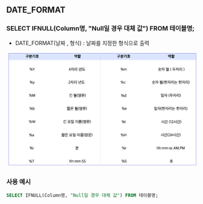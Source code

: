 ## DATE_FORMAT

### SELECT IFNULL(Column명, "Null일 경우 대체 값") FROM 테이블명; 
  - DATE_FORMAT(날짜 , 형식) : 날짜를 지정한 형식으로 출력
  <img src = "1.png">
<br/>

### 사용 예시
```sql
SELECT IFNULL(Column명, "Null일 경우 대체 값") FROM 테이블명; 
```
